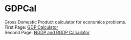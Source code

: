 # GDPCal
Gross Domestic Product calculator for economics problems.<br/>
First Page: <a href="http://htmlpreview.github.io/?https://github.com/michael-valdron/GDPCal/master/index.html">GDP Calculator</a><br/>
Second Page: <a href="http://htmlpreview.github.io/?https://github.com/michael-valdron/GDPCal/master/ngdp_rgdp_cal.html">NGDP and RGDP Calculator</a>
